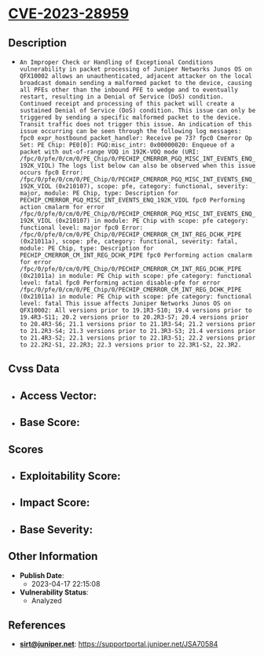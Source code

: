 
# [CVE-2023-28959](https://supportportal.juniper.net/JSA70584)

## Description

- `An Improper Check or Handling of Exceptional Conditions vulnerability in packet processing of Juniper Networks Junos OS on QFX10002 allows an unauthenticated, adjacent attacker on the local broadcast domain sending a malformed packet to the device, causing all PFEs other than the inbound PFE to wedge and to eventually restart, resulting in a Denial of Service (DoS) condition. Continued receipt and processing of this packet will create a sustained Denial of Service (DoS) condition. This issue can only be triggered by sending a specific malformed packet to the device. Transit traffic does not trigger this issue. An indication of this issue occurring can be seen through the following log messages: fpc0 expr_hostbound_packet_handler: Receive pe 73? fpc0 Cmerror Op Set: PE Chip: PE0[0]: PGQ:misc_intr: 0x00000020: Enqueue of a packet with out-of-range VOQ in 192K-VOQ mode (URI: /fpc/0/pfe/0/cm/0/PE_Chip/0/PECHIP_CMERROR_PGQ_MISC_INT_EVENTS_ENQ_192K_VIOL) The logs list below can also be observed when this issue occurs fpc0 Error: /fpc/0/pfe/0/cm/0/PE_Chip/0/PECHIP_CMERROR_PGQ_MISC_INT_EVENTS_ENQ_192K_VIOL (0x210107), scope: pfe, category: functional, severity: major, module: PE Chip, type: Description for PECHIP_CMERROR_PGQ_MISC_INT_EVENTS_ENQ_192K_VIOL fpc0 Performing action cmalarm for error /fpc/0/pfe/0/cm/0/PE_Chip/0/PECHIP_CMERROR_PGQ_MISC_INT_EVENTS_ENQ_192K_VIOL (0x210107) in module: PE Chip with scope: pfe category: functional level: major fpc0 Error: /fpc/0/pfe/0/cm/0/PE_Chip/0/PECHIP_CMERROR_CM_INT_REG_DCHK_PIPE (0x21011a), scope: pfe, category: functional, severity: fatal, module: PE Chip, type: Description for PECHIP_CMERROR_CM_INT_REG_DCHK_PIPE fpc0 Performing action cmalarm for error /fpc/0/pfe/0/cm/0/PE_Chip/0/PECHIP_CMERROR_CM_INT_REG_DCHK_PIPE (0x21011a) in module: PE Chip with scope: pfe category: functional level: fatal fpc0 Performing action disable-pfe for error /fpc/0/pfe/0/cm/0/PE_Chip/0/PECHIP_CMERROR_CM_INT_REG_DCHK_PIPE (0x21011a) in module: PE Chip with scope: pfe category: functional level: fatal This issue affects Juniper Networks Junos OS on QFX10002: All versions prior to 19.1R3-S10; 19.4 versions prior to 19.4R3-S11; 20.2 versions prior to 20.2R3-S7; 20.4 versions prior to 20.4R3-S6; 21.1 versions prior to 21.1R3-S4; 21.2 versions prior to 21.2R3-S4; 21.3 versions prior to 21.3R3-S3; 21.4 versions prior to 21.4R3-S2; 22.1 versions prior to 22.1R3-S1; 22.2 versions prior to 22.2R2-S1, 22.2R3; 22.3 versions prior to 22.3R1-S2, 22.3R2.`

## Cvss Data

- **Access Vector**:
  - 
- **Base Score**:
  - 

## Scores

- **Exploitability Score**:
  - 
- **Impact Score**:
  - 
- **Base Severity**:
  - 

## Other Information

- **Publish Date**:
  - 2023-04-17 22:15:08
- **Vulnerability Status**:
  - Analyzed

## References

- **sirt@juniper.net**: https://supportportal.juniper.net/JSA70584
